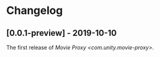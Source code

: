 # Changelog


## [0.0.1-preview] - 2019-10-10

The first release of *Movie Proxy \<com.unity.movie-proxy\>*.

